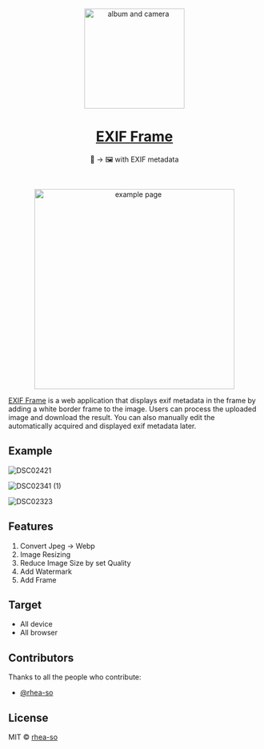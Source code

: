 <br/>
<p align="center">
  <img src="https://github.com/yurucam/exif-frame/assets/25793226/b9de5dc3-344a-4a3f-8cfb-ed4c82404cea" alt="album and camera" width=200px />
<p/>
<h1 align="center"><a href="https://exif-frame.yuru.cam">EXIF Frame</a></h1>
<p align="center">📸 → 🖼️ with EXIF metadata<p/>
<br/>

<p align="center">
<img src="https://github.com/yurucam/exif-frame/assets/25793226/8ad37cf8-6eb6-4c81-8611-5696e7c12a2b" alt="example page" width=400px />
<p/>
  
[EXIF Frame](https://exif-frame.yuru.cam) is a web application that displays exif metadata in the frame by adding a white border frame to the image. Users can process the uploaded image and download the result. You can also manually edit the automatically acquired and displayed exif metadata later.

## Example

![DSC02421](https://github.com/yurucam/exif-frame/assets/25793226/1f1860d9-a5ab-4a5e-a324-8d1d13a4371a)

![DSC02341 (1)](https://github.com/yurucam/exif-frame/assets/25793226/e37b0bb7-19ec-456d-89ae-9eb2170a75d4)

![DSC02323](https://github.com/yurucam/exif-frame/assets/25793226/0995ba89-4c71-4aa1-a87d-5ac010632e6e)

## Features

1. Convert Jpeg → Webp
2. Image Resizing
3. Reduce Image Size by set Quality
4. Add Watermark
5. Add Frame

## Target

- All device
- All browser

## Contributors

Thanks to all the people who contribute:

- [@rhea-so](https://github.com/rhea-so)

## License

MIT © [rhea-so](https://github.com/rhea-so)
